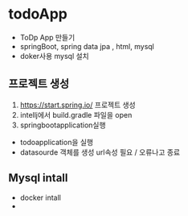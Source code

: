 # todoApp

- ToDp App 만들기
- springBoot, spring data jpa , html, mysql 
- doker사용 mysql 설치

## 프로젝트 생성
1) https://start.spring.io/ 프로젝트 생성
2) intellj에서 build.gradle 파일을 open
3) springbootapplication실행
  - todoapplication을 실행
  - datasourde 객체를 생성 url속성 필요 / 오류나고 종료 

## Mysql intall
- docker intall 
- 
